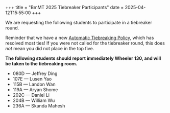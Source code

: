 +++
title = "BmMT 2025 Tiebreaker Participants"
date = 2025-04-12T15:55:00
+++

We are requesting the following students to participate in a tiebreaker round.

Reminder that we have a new [Automatic Tiebreaking Policy](https://berkeley.mt/events/bmmt-2025/#tiebreakers), which has resolved most ties! If you were not called for the tiebreaker round, this does _not_ mean you did not place in the top five.

**The following students should report immediately Wheeler 130, and will be taken to the tiebreaking room.**

- 080D — Jeffrey Ding
- 107E — Lusen Yao
- 115B — Landon Wan
- 119A — Aryan Shome
- 202C — Daniel Li
- 204B — William Wu
- 236A — Skanda Mahesh
